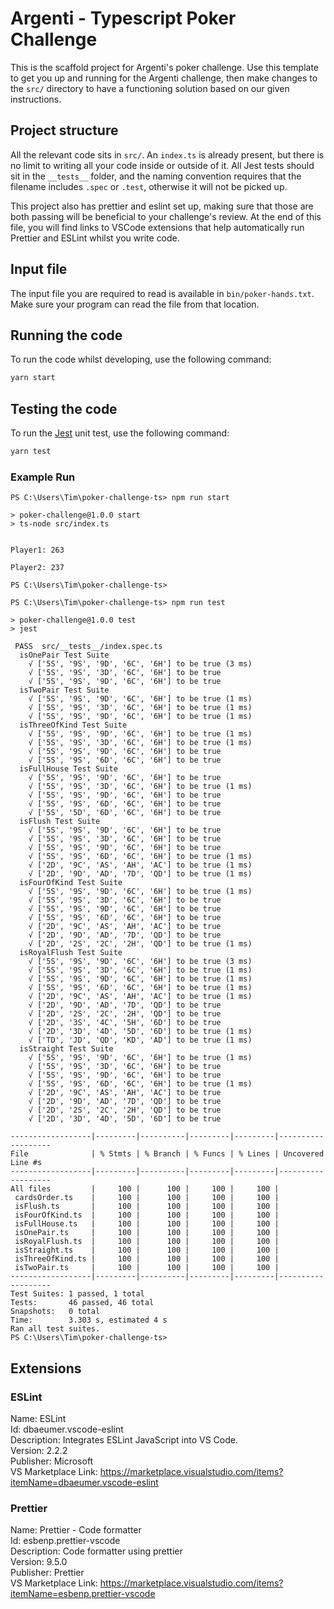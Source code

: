 # Argenti - Typescript Poker Challenge

This is the scaffold project for Argenti's poker challenge.
Use this template to get you up and running for the Argenti challenge, then make changes to the `src/` directory
to have a functioning solution based on our given instructions.

## Project structure

All the relevant code sits in `src/`. An `index.ts` is already present, but there is no limit to writing all your code inside or outside of it. All Jest tests should sit in the `__tests__` folder, and the naming convention requires that the filename includes `.spec` or `.test`, otherwise it will not be picked up.

This project also has prettier and eslint set up, making sure that those are both passing will be beneficial to your challenge's review. At the end of this file, you will find links to VSCode extensions that help automatically run Prettier and ESLint whilst you write code.

## Input file

The input file you are required to read is available in `bin/poker-hands.txt`. Make sure your program can read the file from that location.

## Running the code

To run the code whilst developing, use the following command:

```bash
yarn start
```

## Testing the code

To run the [Jest](https://jestjs.io/) unit test, use the following command:

```bash
yarn test
```

### Example Run
```
PS C:\Users\Tim\poker-challenge-ts> npm run start

> poker-challenge@1.0.0 start
> ts-node src/index.ts       


Player1: 263

Player2: 237

PS C:\Users\Tim\poker-challenge-ts> 
```


```
PS C:\Users\Tim\poker-challenge-ts> npm run test

> poker-challenge@1.0.0 test
> jest

 PASS  src/__tests__/index.spec.ts
  isOnePair Test Suite
    √ ['5S', '9S', '9D', '6C', '6H'] to be true (3 ms)
    √ ['5S', '9S', '3D', '6C', '6H'] to be true
    √ ['5S', '9S', '9D', '6C', '6H'] to be true
  isTwoPair Test Suite
    √ ['5S', '9S', '9D', '6C', '6H'] to be true (1 ms)
    √ ['5S', '9S', '3D', '6C', '6H'] to be true (1 ms)
    √ ['5S', '9S', '9D', '6C', '6H'] to be true (1 ms)
  isThreeOfKind Test Suite
    √ ['5S', '9S', '9D', '6C', '6H'] to be true (1 ms)
    √ ['5S', '9S', '3D', '6C', '6H'] to be true (1 ms)
    √ ['5S', '9S', '9D', '6C', '6H'] to be true
    √ ['5S', '9S', '6D', '6C', '6H'] to be true
  isFullHouse Test Suite
    √ ['5S', '9S', '9D', '6C', '6H'] to be true
    √ ['5S', '9S', '3D', '6C', '6H'] to be true (1 ms)
    √ ['5S', '9S', '9D', '6C', '6H'] to be true
    √ ['5S', '9S', '6D', '6C', '6H'] to be true
    √ ['5S', '5D', '6D', '6C', '6H'] to be true
  isFlush Test Suite
    √ ['5S', '9S', '9D', '6C', '6H'] to be true
    √ ['5S', '9S', '3D', '6C', '6H'] to be true
    √ ['5S', '9S', '9D', '6C', '6H'] to be true
    √ ['5S', '9S', '6D', '6C', '6H'] to be true (1 ms)
    √ ['2D', '9C', 'AS', 'AH', 'AC'] to be true (1 ms)
    √ ['2D', '9D', 'AD', '7D', 'QD'] to be true (1 ms)
  isFourOfKind Test Suite
    √ ['5S', '9S', '9D', '6C', '6H'] to be true (1 ms)
    √ ['5S', '9S', '3D', '6C', '6H'] to be true
    √ ['5S', '9S', '9D', '6C', '6H'] to be true
    √ ['5S', '9S', '6D', '6C', '6H'] to be true
    √ ['2D', '9C', 'AS', 'AH', 'AC'] to be true
    √ ['2D', '9D', 'AD', '7D', 'QD'] to be true
    √ ['2D', '2S', '2C', '2H', 'QD'] to be true (1 ms)
  isRoyalFlush Test Suite
    √ ['5S', '9S', '9D', '6C', '6H'] to be true (3 ms)
    √ ['5S', '9S', '3D', '6C', '6H'] to be true (1 ms)
    √ ['5S', '9S', '9D', '6C', '6H'] to be true (1 ms)
    √ ['5S', '9S', '6D', '6C', '6H'] to be true (1 ms)
    √ ['2D', '9C', 'AS', 'AH', 'AC'] to be true (1 ms)
    √ ['2D', '9D', 'AD', '7D', 'QD'] to be true
    √ ['2D', '2S', '2C', '2H', 'QD'] to be true
    √ ['2D', '3S', '4C', '5H', '6D'] to be true
    √ ['2D', '3D', '4D', '5D', '6D'] to be true (1 ms)
    √ ['TD', 'JD', 'QD', 'KD', 'AD'] to be true (1 ms)
  isStraight Test Suite
    √ ['5S', '9S', '9D', '6C', '6H'] to be true (1 ms)
    √ ['5S', '9S', '3D', '6C', '6H'] to be true
    √ ['5S', '9S', '9D', '6C', '6H'] to be true
    √ ['5S', '9S', '6D', '6C', '6H'] to be true (1 ms)
    √ ['2D', '9C', 'AS', 'AH', 'AC'] to be true
    √ ['2D', '9D', 'AD', '7D', 'QD'] to be true
    √ ['2D', '2S', '2C', '2H', 'QD'] to be true
    √ ['2D', '3D', '4D', '5D', '6D'] to be true

------------------|---------|----------|---------|---------|-------------------
File              | % Stmts | % Branch | % Funcs | % Lines | Uncovered Line #s 
------------------|---------|----------|---------|---------|-------------------
All files         |     100 |      100 |     100 |     100 | 
 cardsOrder.ts    |     100 |      100 |     100 |     100 | 
 isFlush.ts       |     100 |      100 |     100 |     100 | 
 isFourOfKind.ts  |     100 |      100 |     100 |     100 | 
 isFullHouse.ts   |     100 |      100 |     100 |     100 | 
 isOnePair.ts     |     100 |      100 |     100 |     100 | 
 isRoyalFlush.ts  |     100 |      100 |     100 |     100 | 
 isStraight.ts    |     100 |      100 |     100 |     100 | 
 isThreeOfKind.ts |     100 |      100 |     100 |     100 | 
 isTwoPair.ts     |     100 |      100 |     100 |     100 | 
------------------|---------|----------|---------|---------|-------------------
Test Suites: 1 passed, 1 total
Tests:       46 passed, 46 total
Snapshots:   0 total
Time:        3.303 s, estimated 4 s
Ran all test suites.
PS C:\Users\Tim\poker-challenge-ts> 
```



## Extensions

### ESLint

Name: ESLint  
Id: dbaeumer.vscode-eslint  
Description: Integrates ESLint JavaScript into VS Code.  
Version: 2.2.2  
Publisher: Microsoft  
VS Marketplace Link: https://marketplace.visualstudio.com/items?itemName=dbaeumer.vscode-eslint

### Prettier

Name: Prettier - Code formatter  
Id: esbenp.prettier-vscode  
Description: Code formatter using prettier  
Version: 9.5.0  
Publisher: Prettier  
VS Marketplace Link: https://marketplace.visualstudio.com/items?itemName=esbenp.prettier-vscode
